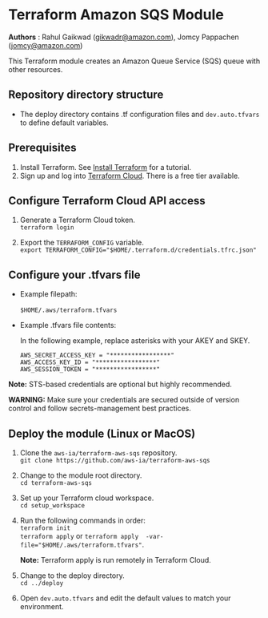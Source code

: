 # Terraform Amazon SQS Module
**Authors** : Rahul Gaikwad (gikwadr@amazon.com), Jomcy Pappachen (jomcy@amazon.com)

This Terraform module creates an Amazon Queue Service (SQS) queue with other resources. 

## Repository directory structure 
* The deploy directory contains .tf configuration files and `dev.auto.tfvars` to define default variables.

## Prerequisites
1. Install Terraform. See [Install Terraform](https://learn.hashicorp.com/tutorials/terraform/install-cli) for a tutorial. 
2. Sign up and log into [Terraform Cloud](https://app.terraform.io/signup/account). There is a free tier available.

## Configure Terraform Cloud API access

1. Generate a Terraform Cloud token.<br>
   `terraform login`

2. Export the `TERRAFORM_CONFIG` variable.<br>
   `export TERRAFORM_CONFIG="$HOME/.terraform.d/credentials.tfrc.json"`

## Configure your .tfvars file
   
* Example filepath:<br>     
   `$HOME/.aws/terraform.tfvars`
      
* Example .tfvars file contents:

  In the following example, replace asterisks with your AKEY and SKEY.
  ```
  AWS_SECRET_ACCESS_KEY = "*****************"
  AWS_ACCESS_KEY_ID = "*****************"
  AWS_SESSION_TOKEN = "*****************"
  ```
 **Note:** STS-based credentials are optional but highly recommended. 

 **WARNING:** Make sure your credentials are secured outside of version control and follow secrets-management best practices.

## Deploy the module (Linux or MacOS)

1. Clone the `aws-ia/terraform-aws-sqs` repository.<br>
   `git clone https://github.com/aws-ia/terraform-aws-sqs`

2. Change to the module root directory.<br>
   `cd terraform-aws-sqs`

3. Set up your Terraform cloud workspace.<br>
   `cd setup_workspace` 

4. Run the following commands in order:<br>
   `terraform init`<br>
   `terraform apply`  or `terraform apply  -var-file="$HOME/.aws/terraform.tfvars"`.
   
   **Note:** Terraform apply is run remotely in Terraform Cloud.

5. Change to the deploy directory.<br>
   `cd ../deploy`

6. Open `dev.auto.tfvars` and edit the default values to match your environment.
